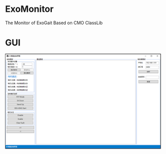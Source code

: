 # ExoMonitor
The Monitor of ExoGait Based on CMO ClassLib 
# GUI
![Image text](ExoGaitMonitor%20-%20ResetSpan/ExoGaitMonitorVer2/Images/md_img/GUI.png)

